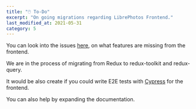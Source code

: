 ```yaml
---
title: "🖱️ To-Do"
excerpt: "On going migrations regarding LibrePhotos Frontend."
last_modified_at: 2021-05-31
category: 5
---
```


You can look into the issues [here](https://github.com/LibrePhotos/librephotos/issues?q=is%3Aopen+is%3Aissue+label%3Afrontend),
on what features are missing from the frontend.

We are in the process of migrating from Redux to redux-toolkit and redux-query.

It would be also create if you could write E2E tests with [Cypress](https://www.cypress.io/) for the frontend.

You can also help by expanding the documentation.
